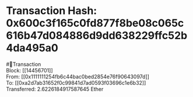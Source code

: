 
Transaction Hash: 0x600c3f165c0fd877f8be08c065c616b47d084886d9dd638229ffc52b4da495a0
====================================================================================
  
#💸Transaction  
Block: [[14456701]]  
From: [[0x1111111254fb6c44bac0bed2854e76f90643097d]]  
To: [[0xa2d7ab31652f0c99841d7ad0593f03696c1e6b32]]  
Transferred: 2.6226184917587645 Ether